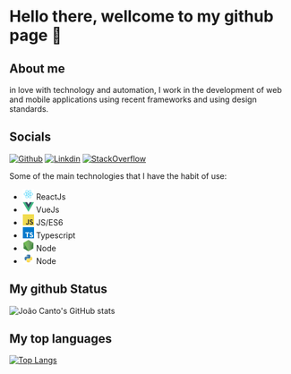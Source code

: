 # Hello there, wellcome to my github page 📝

## About me
in love with technology and automation, I work in the development of web and mobile applications using recent frameworks and using design standards.

## Socials
[![Github](https://img.shields.io/badge/-Github-black?style=for-the-badge&logo=github)](https://github.com/jpcanto)
[![Linkdin](https://img.shields.io/badge/-Linkedin-blue?style=for-the-badge&logo=linkedin)](https://www.linkedin.com/in/joao-pedro-canto-9b2992116/)
[![StackOverflow](https://img.shields.io/badge/-StackOverflow-grey?style=for-the-badge&logo=StackOverflow)](https://stackexchange.com/users/20864700/jope-canto)

Some of the main technologies that I have the habit of use:

- <code><img height="20" src="https://raw.githubusercontent.com/github/explore/80688e429a7d4ef2fca1e82350fe8e3517d3494d/topics/react/react.png"></code> ReactJs
- <code><img height="20" src="https://raw.githubusercontent.com/github/explore/80688e429a7d4ef2fca1e82350fe8e3517d3494d/topics/vue/vue.png"></code> VueJs
- <code><img height="20" src="https://raw.githubusercontent.com/github/explore/80688e429a7d4ef2fca1e82350fe8e3517d3494d/topics/javascript/javascript.png"></code> JS/ES6
- <code><img height="20" src="https://raw.githubusercontent.com/github/explore/80688e429a7d4ef2fca1e82350fe8e3517d3494d/topics/typescript/typescript.png"></code> Typescript
- <code><img height="20" src="https://raw.githubusercontent.com/github/explore/80688e429a7d4ef2fca1e82350fe8e3517d3494d/topics/nodejs/nodejs.png"></code> Node
- <code><img height="20" src="https://raw.githubusercontent.com/github/explore/80688e429a7d4ef2fca1e82350fe8e3517d3494d/topics/python/python.png"></code> Node

## My github Status
![João Canto's GitHub stats](https://github-readme-stats.vercel.app/api?username=jpcanto&show_icons=true&theme=synthwave)

## My top languages
[![Top Langs](https://github-readme-stats.vercel.app/api/top-langs/?username=jpcanto&langs_count=8)](https://github.com/anuraghazra/github-readme-stats)
